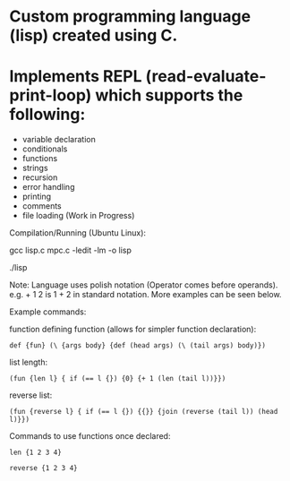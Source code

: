 # Custom programming language (lisp) created using C.
# Implements REPL (read-evaluate-print-loop) which supports the following:
  - variable declaration
  - conditionals
  - functions
  - strings
  - recursion
  - error handling
  - printing
  - comments
  - file loading (Work in Progress)
  
Compilation/Running (Ubuntu Linux):
  
  gcc lisp.c mpc.c  -ledit -lm -o lisp
  
  ./lisp
  
Note: Language uses polish notation (Operator comes before operands). 
e.g. + 1 2 is 1 + 2 in standard notation. More examples can be seen below.

Example commands:
 
  function defining function (allows for simpler function declaration):
  
    def {fun} (\ {args body} {def (head args) (\ (tail args) body)})
  
  list length:
   
    (fun {len l} { if (== l {}) {0} {+ 1 (len (tail l))}})

  reverse list:
  
    (fun {reverse l} { if (== l {}) {{}} {join (reverse (tail l)) (head l)}})
    
  Commands to use functions once declared:
  
    len {1 2 3 4}
  
    reverse {1 2 3 4}
